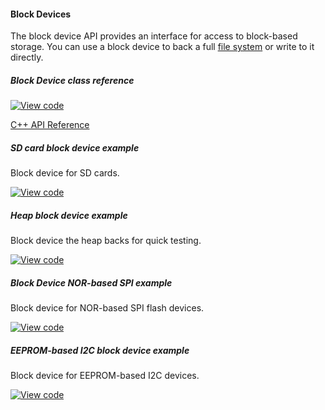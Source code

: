 #### Block Devices

The block device API provides an interface for access to block-based storage. You can use a block device to back a full [file system](filesystem.md) or write to it directly.

##### Block Device class reference

[![View code](https://www.mbed.com/embed/?type=library)](https://docs.mbed.com/docs/vignesh/en/latest/api/classBlockDevice.html)

[C++ API Reference](https://github.com/ARMmbed/mbed-os/blob/master/features/filesystem/bd/BlockDevice.h)

##### SD card block device example

Block device for SD cards.

[![View code](https://www.mbed.com/embed/?url=https://github.com/armmbed/sd-driver)](https://github.com/armmbed/sd-driver)

##### Heap block device example

Block device the heap backs for quick testing.

[![View code](https://www.mbed.com/embed/?url=https://github.com/ARMmbed/mbed-os/blob/master/features/filesystem/bd/HeapBlockDevice.h)](https://github.com/ARMmbed/mbed-os/blob/master/features/filesystem/bd/HeapBlockDevice.h)

##### Block Device NOR-based SPI example

Block device for NOR-based SPI flash devices.

[![View code](https://www.mbed.com/embed/?url=https://github.com/armmbed/spiflash-driver)](https://github.com/armmbed/spiflash-driver)

##### EEPROM-based I2C block device example

Block device for EEPROM-based I2C devices.

[![View code](https://www.mbed.com/embed/?url=https://github.com/armmbed/i2ceeprom-driver)](https://github.com/armmbed/i2ceeprom-driver)
